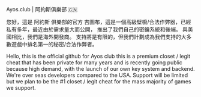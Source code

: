 Ayos.club | 阿約斯俱樂部 🇨🇳

您好，這是 阿約斯 俱樂部的官方 吉圖布，這是一個高級壁櫥/合法作弊器，已經私有多年，最近由於需求量大而公開，
推出了我們自己的密鑰系統和後端。 與美國相比，我們是海外開發商。 支持將是有限的，但我們計劃成為我們支持的大多數遊戲中排名第一的秘密/合法作弊者。

Hello, this is the official github for Ayos club this is a premium closet / legit cheat that has been private
for many years and is recently going public because high demand, with the launch of our own key system and backend.
We're over seas developers compared to the USA. Support will be limited but we plan to be the #1 closet / legit cheat for the mass majority of games we support.
